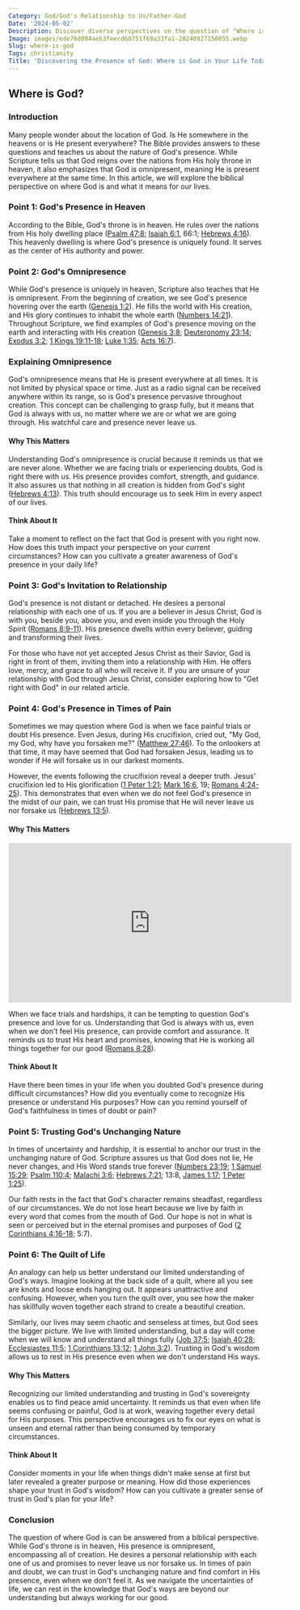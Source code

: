 ```yaml
---
Category: God/God's Relationship to Us/Father-God
Date: '2024-05-02'
Description: Discover diverse perspectives on the question of "Where is God?" Explore various beliefs and interpretations in this thought-provoking article.
Image: images/ede76d094aeb3feecd60751f69a33fa1-20240927150055.webp
Slug: where-is-god
Tags: christianity
Title: 'Discovering the Presence of God: Where is God in Your Life Today?'
---
```


## Where is God?

### Introduction

Many people wonder about the location of God. Is He somewhere in the heavens or is He present everywhere? The Bible provides answers to these questions and teaches us about the nature of God's presence. While Scripture tells us that God reigns over the nations from His holy throne in heaven, it also emphasizes that God is omnipresent, meaning He is present everywhere at the same time. In this article, we will explore the biblical perspective on where God is and what it means for our lives.

### Point 1: God's Presence in Heaven

According to the Bible, God's throne is in heaven. He rules over the nations from His holy dwelling place ([Psalm 47:8](https://www.bibleref.com/Psalm/47/Psalm-47-8.html); [Isaiah 6:1](https://www.bibleref.com/Isaiah/6/Isaiah-6-1.html), 66:1; [Hebrews 4:16](https://www.bibleref.com/Hebrews/4/Hebrews-4-16.html)). This heavenly dwelling is where God's presence is uniquely found. It serves as the center of His authority and power.

### Point 2: God's Omnipresence

While God's presence is uniquely in heaven, Scripture also teaches that He is omnipresent. From the beginning of creation, we see God's presence hovering over the earth ([Genesis 1:2](https://www.bibleref.com/Genesis/1/Genesis-1-2.html)). He fills the world with His creation, and His glory continues to inhabit the whole earth ([Numbers 14:21](https://www.bibleref.com/Numbers/14/Numbers-14-21.html)). Throughout Scripture, we find examples of God's presence moving on the earth and interacting with His creation ([Genesis 3:8](https://www.bibleref.com/Genesis/3/Genesis-3-8.html); [Deuteronomy 23:14](https://www.bibleref.com/Deuteronomy/23/Deuteronomy-23-14.html); [Exodus 3:2](https://www.bibleref.com/Exodus/3/Exodus-3-2.html); [1 Kings 19:11-18](https://www.bibleref.com/1-Kings/19/1-Kings-19-11.html); [Luke 1:35](https://www.bibleref.com/Luke/1/Luke-1-35.html); [Acts 16:7](https://www.bibleref.com/Acts/16/Acts-16-7.html)).

### Explaining Omnipresence

God's omnipresence means that He is present everywhere at all times. It is not limited by physical space or time. Just as a radio signal can be received anywhere within its range, so is God's presence pervasive throughout creation. This concept can be challenging to grasp fully, but it means that God is always with us, no matter where we are or what we are going through. His watchful care and presence never leave us.

#### Why This Matters

Understanding God's omnipresence is crucial because it reminds us that we are never alone. Whether we are facing trials or experiencing doubts, God is right there with us. His presence provides comfort, strength, and guidance. It also assures us that nothing in all creation is hidden from God's sight ([Hebrews 4:13](https://www.bibleref.com/Hebrews/4/Hebrews-4-13.html)). This truth should encourage us to seek Him in every aspect of our lives.

#### Think About It

Take a moment to reflect on the fact that God is present with you right now. How does this truth impact your perspective on your current circumstances? How can you cultivate a greater awareness of God's presence in your daily life?

### Point 3: God's Invitation to Relationship

God's presence is not distant or detached. He desires a personal relationship with each one of us. If you are a believer in Jesus Christ, God is with you, beside you, above you, and even inside you through the Holy Spirit ([Romans 8:9-11](https://www.bibleref.com/Romans/8/Romans-8-9.html)). His presence dwells within every believer, guiding and transforming their lives.

For those who have not yet accepted Jesus Christ as their Savior, God is right in front of them, inviting them into a relationship with Him. He offers love, mercy, and grace to all who will receive it. If you are unsure of your relationship with God through Jesus Christ, consider exploring how to "Get right with God" in our related article.

### Point 4: God's Presence in Times of Pain

Sometimes we may question where God is when we face painful trials or doubt His presence. Even Jesus, during His crucifixion, cried out, "My God, my God, why have you forsaken me?" ([Matthew 27:46](https://www.bibleref.com/Matthew/27/Matthew-27-46.html)). To the onlookers at that time, it may have seemed that God had forsaken Jesus, leading us to wonder if He will forsake us in our darkest moments.

However, the events following the crucifixion reveal a deeper truth. Jesus' crucifixion led to His glorification ([1 Peter 1:21](https://www.bibleref.com/1-Peter/1/1-Peter-1-21.html); [Mark 16:6](https://www.bibleref.com/Mark/16/Mark-16-6.html), 19; [Romans 4:24-25](https://www.bibleref.com/Romans/4/Romans-4-24.html)). This demonstrates that even when we do not feel God's presence in the midst of our pain, we can trust His promise that He will never leave us nor forsake us ([Hebrews 13:5](https://www.bibleref.com/Hebrews/13/Hebrews-13-5.html)).

#### Why This Matters


<iframe width="560" height="315" src="https://www.youtube.com/embed/_ie9musGEqQ" frameborder="0" allow="autoplay; encrypted-media" allowfullscreen></iframe>


When we face trials and hardships, it can be tempting to question God's presence and love for us. Understanding that God is always with us, even when we don't feel His presence, can provide comfort and assurance. It reminds us to trust His heart and promises, knowing that He is working all things together for our good ([Romans 8:28](https://www.bibleref.com/Romans/8/Romans-8-28.html)).

#### Think About It

Have there been times in your life when you doubted God's presence during difficult circumstances? How did you eventually come to recognize His presence or understand His purposes? How can you remind yourself of God's faithfulness in times of doubt or pain?

### Point 5: Trusting God's Unchanging Nature

In times of uncertainty and hardship, it is essential to anchor our trust in the unchanging nature of God. Scripture assures us that God does not lie, He never changes, and His Word stands true forever ([Numbers 23:19](https://www.bibleref.com/Numbers/23/Numbers-23-19.html); [1 Samuel 15:29](https://www.bibleref.com/1-Samuel/15/1-Samuel-15-29.html); [Psalm 110:4](https://www.bibleref.com/Psalm/110/Psalm-110-4.html); [Malachi 3:6](https://www.bibleref.com/Malachi/3/Malachi-3-6.html); [Hebrews 7:21](https://www.bibleref.com/Hebrews/7/Hebrews-7-21.html); 13:8, [James 1:17](https://www.bibleref.com/James/1/James-1-17.html); [1 Peter 1:25](https://www.bibleref.com/1-Peter/1/1-Peter-1-25.html)).

Our faith rests in the fact that God's character remains steadfast, regardless of our circumstances. We do not lose heart because we live by faith in every word that comes from the mouth of God. Our hope is not in what is seen or perceived but in the eternal promises and purposes of God ([2 Corinthians 4:16-18](https://www.bibleref.com/2-Corinthians/4/2-Corinthians-4-16.html); 5:7).

### Point 6: The Quilt of Life

An analogy can help us better understand our limited understanding of God's ways. Imagine looking at the back side of a quilt, where all you see are knots and loose ends hanging out. It appears unattractive and confusing. However, when you turn the quilt over, you see how the maker has skillfully woven together each strand to create a beautiful creation.

Similarly, our lives may seem chaotic and senseless at times, but God sees the bigger picture. We live with limited understanding, but a day will come when we will know and understand all things fully ([Job 37:5](https://www.bibleref.com/Job/37/Job-37-5.html); [Isaiah 40:28](https://www.bibleref.com/Isaiah/40/Isaiah-40-28.html); [Ecclesiastes 11:5](https://www.bibleref.com/Ecclesiastes/11/Ecclesiastes-11-5.html); [1 Corinthians 13:12](https://www.bibleref.com/1-Corinthians/13/1-Corinthians-13-12.html); [1 John 3:2](https://www.bibleref.com/1-John/3/1-John-3-2.html)). Trusting in God's wisdom allows us to rest in His presence even when we don't understand His ways.

#### Why This Matters

Recognizing our limited understanding and trusting in God's sovereignty enables us to find peace amid uncertainty. It reminds us that even when life seems confusing or painful, God is at work, weaving together every detail for His purposes. This perspective encourages us to fix our eyes on what is unseen and eternal rather than being consumed by temporary circumstances.

#### Think About It

Consider moments in your life when things didn't make sense at first but later revealed a greater purpose or meaning. How did those experiences shape your trust in God's wisdom? How can you cultivate a greater sense of trust in God's plan for your life?

### Conclusion

The question of where God is can be answered from a biblical perspective. While God's throne is in heaven, His presence is omnipresent, encompassing all of creation. He desires a personal relationship with each one of us and promises to never leave us nor forsake us. In times of pain and doubt, we can trust in God's unchanging nature and find comfort in His presence, even when we don't feel it. As we navigate the uncertainties of life, we can rest in the knowledge that God's ways are beyond our understanding but always working for our good.